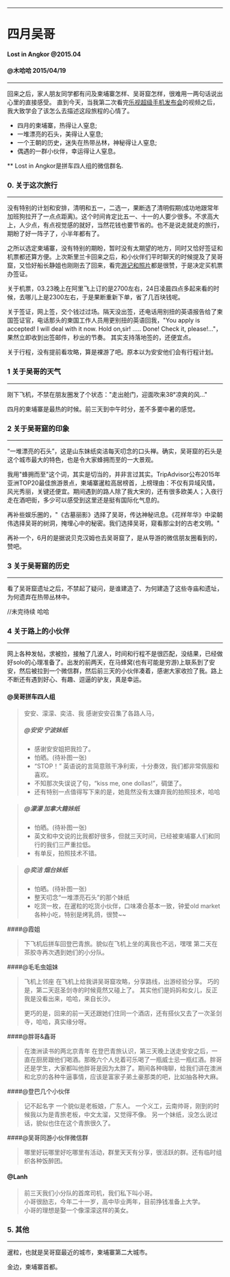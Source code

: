 ----------------------
# 四月吴哥 #
#### Lost in Angkor @2015.04 ####
#### @木哈哈 2015/04/19 ####

-----------

回来之后，家人朋友同学都有问及柬埔寨怎样、吴哥窟怎样，很难用一两句话说出心里的直接感受。
直到今天，当我第二次看完[乐视超级手机发布会](http://www.letv.com/ptv/vplay/22689392.html)的视频之后，我大致学会了该怎么去描述这段旅程的心情了。

* 四月的柬埔寨，热得让人窒息;
* 一堆漂亮的石头，美得让人窒息;
* 一个王朝的历史，迷失在热带丛林，神秘得让人窒息;
* 偶遇的一群小伙伴，幸运得让人窒息。

** Lost in Angkor是拼车四人组的微信群名.

### 0. 关于这次旅行
--------------------
没有特别的计划和安排，清明和五一，二选一，果断选了清明假期(成功地跟常年加班狗拉开了一点点距离)。这个时间肯定比五一、十一的人要少很多。不求高大上，人少点，有点视觉感的就好，当然花钱也要节省的。也不是说走就走的旅行，期盼了好一阵子了，小半年都有了。

之所以选定柬埔寨，没有特别的期盼，暂时没有太期望的地方，同时又恰好签证和机票都还算方便。上次斯里兰卡回来之后，和小伙伴们平时聊天的时候提及了吴哥窟，又恰好船长静姐也刚刚去了回来，看完[游记和照片](http://blog.sina.com.cn/s/blog_703e584e0102veu7.html)都是很赞，于是决定买机票办签证。

关于机票，03.23晚上在阿里飞上订的是2700左右，24日凌晨四点多起来看的时候，去哪儿上是2300左右，于是果断重新下单，省了几百块钱呢。

关于签证，网上签，交个钱过过场。隔天没出签，还电话用别扭的英语报告给了柬国签证官，电话那头的柬国工作人员用更别扭的英语回我，"You apply is accepted! I will deal with it now. Hold on,sir! ..... Done! Check it, please!..."，果然立即收到出签邮件，秒出的节奏。 其实支持落地签的，还便宜点。

关于行程，没有提前看攻略，算是裸游了吧。原本以为安安他们会有行程计划。

### 1 关于吴哥的天气
---------------------
刚下飞机，不禁在朋友圈发了个状态："走出舱门，迎面吹来38°凉爽的风…"

四月的柬埔寨是最热的时候。前三天到中午时分，差不多要中暑的感觉。
    
### 2 关于吴哥窟的印象
---------------------
“一堆漂亮的石头”，这是山东妹纸奕洁每天叨念的口头禅。确实，吴哥窟的石头是这个城市最大的特色，也是令大家蜂拥而至的一大景观。

我用"蜂拥而至"这个词，其实是切当的，并非言过其实。TripAdvisor公布2015年亚洲TOP20最佳旅游景点，柬埔寨暹粒高居榜首，上榜理由：不仅有异域风情，风光秀丽，关键还便宜。期间遇到的路人除了我大宋的，还有很多欧美人；入夜行走在酒吧街，多少可以感受到这里还是挺有国际化气息的。

再补些娱乐圈的，"《古墓丽影》选择了吴哥，传达神秘讯息。《花样年华》中梁朝伟选择吴哥的树洞，掩埋心中的秘密。我们选择吴哥，窥看那尘封的古老文明。"

再补一个，6月的是据说贝克汉姆也去吴哥窟了，是从导游的微信朋友圈看到的，赞吧。
    
### 3 关于吴哥窟的历史
----------------------
看了吴哥窟遗址之后，不禁起了疑问，是谁建造了、为何建造了这些寺庙和遗址，为何遗弃在热带丛林中。

//未完待续 哈哈

### 4 关于路上的小伙伴
----------------------
网上各种发帖，求被捡，接触了几波人，时间和行程不是很匹配，没结果，已经做好solo的心理准备了。出发的前两天，在马蜂窝(也有可能是穷游)上联系到了安安，然后被拉到一个微信群，然后前三天的小伙伴凑着，感谢大家收捡了我。路上不断还有遇到好心、有趣、逗逼的驴友，真是幸运。

#### @吴哥拼车四人组
> 安安、濛濛、奕洁、我
> 感谢安安召集了各路人马，
> 
> ##### @安安 宁波妹纸
> - 感谢安安姐把我捡了。
> - 怕晒。(待补图一张)
> - “STOP！” 英语说的言简意赅干净利索，十分奏效，我们都非常佩服和喜欢。
> - 不知那次失误说了句，“kiss me, one dollas!”，碉堡了。
> - 还有特别一点值得写下来的是，她竟然没有太嫌弃我的拍照技术，哈哈
    
> ##### @濛濛 加拿大籍妹纸
> - 怕晒。(待补图一张)
> - 英文和中文说的比我都好很多，但就三天时间，已经被柬埔寨人们和同行的我们三严重拉低。<br>
> - 有单反，拍照技术不错。

> ##### @奕洁 烟台妹纸
> - 怕晒。(待补图一张)
> - 整天叨念“一堆漂亮石头”的那个妹纸
> - 吃货一枚，在暹粒的吃货小伙伴，口味凑合基本一致，钟爱old market各种小吃，特别是烤乳鸽，很赞~~<br>

####@霞姐
> 下飞机后拼车回登巴青旅。貌似在飞机上坐的离我也不远，嘿嘿
> 第二天在茶胶寺再次遇到她们的小分队。<br>

####@毛毛虫姐妹
> 飞机上邻座
> 在飞机上给我讲吴哥窟攻略，分享路线，出游经验分享。
> 巧的是，第二天逛圣剑寺的时候竟然又碰上了。
> 其实他们是妈妈和女儿，反正我是没看出来，哈哈，来自长沙。
> 
> 更巧的是，回来的前一天还跟她们住同一个酒店，还有搭伙又去了一次圣剑寺，哈哈，真实缘分呀。<br>

####@胖哥&鑫哥
> 在澳洲读书的两北京青年
> 在登巴青旅认识，第三天晚上送走安安之后，一直在厨房跟他们喝酒。那晚六个人兑着可乐喝了一瓶威士忌一瓶红酒。胖哥还是学生，大家都叫他胖哥是因为太胖了。期间各种嗨聊，给我们讲在澳洲和北京的各种牛逼事情，应该是富家子弟土豪那类的吧，比如抽各种大麻。<br>

####@登巴几个小伙伴
> 记不起名字
> 一个貌似是老板娘，广东人。
> 一个义工，云南帅哥，刚到的时候我以为是青旅老板，中文太溜，又觉得不像。
> 另一个妹纸，没怎么说过话，貌似也住在这个青旅很久了。

####@吴哥同游小伙伴微信群
> 哪里好玩哪里好吃哪里有活动，群里天天有分享，很活跃的群。还有临时组织各种饭醉团。<br>

#### @Lanh
> 前三天我们小分队的首席司机，我们私下叫小哥。<br>
> 小哥很励志，今年二十一岁，高中毕业两年，目前挣钱准备上大学。<br>
> 小哥的理想是娶一个像濛濛这样的美女。<br>

### 5. 其他
-----------
暹粒，也就是吴哥窟最近的城市，柬埔寨第二大城市。

金边，柬埔寨首都。

